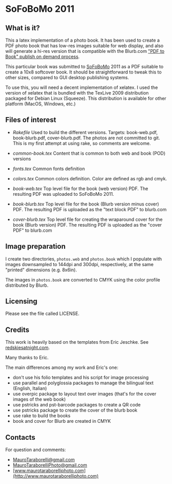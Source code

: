 SoFoBoMo 2011
=============

What is it?
-----------
This a latex implementation of a photo book. It has been used to create a PDF photo book that has low-res images suitable for web display, and also will generate a hi-res version that is compatible with the Blurb.com ["PDF to Book" publish on demand process](http://www.blurb.com/make/pdf\_to\_book).

This particular book was submitted to [SoFoBoMo](http://sofobomo.org) 2011 as a PDF suitable to create a 10x8 softcover book. It should be straightforward to tweak this to other sizes, compared to GUI desktop publishing systems.

To use this, you will need a decent implementation of xelatex.  I used the version of xelatex that is bundled with the TexLive 2009 distribution packaged for Debian Linux (Squeeze).
This distribution is available for other platform (MacOS, Windows, etc.)

Files of interest
-----------------

- _Rakefile_
  Used to build the different versions. Targets: book-web.pdf, book-blurb.pdf, cover-blurb.pdf. The photos are not committed to git.
  This is my first attempt at using rake, so comments are welcome.

- _common-book.tex_
  Content that is common to both web and book (POD) versions

- _fonts.tex_
  Common fonts definition

- _colors.tex_
  Common colors definition. Color are defined as rgb and cmyk.

- _book-web.tex_
  Top level file for the book (web version) PDF. The resulting PDF was uploaded to SoFoBoMo 2011.

- _book-blurb.tex_
  Top level file for the book (Blurb version minus cover) PDF. The resulting PDF is uploaded as the "text block PDF" to blurb.com

- _cover-blurb.tex_
  Top level file for creating the wraparound cover for the book (Blurb version) PDF. The resulting PDF is uploaded as the "cover PDF" to blurb.com

Image preparation
-----------------
I create two directories, <code>photos.web</code> and <code>photos.book</code> which I populate with images downsampled to 144dpi and 300dpi, respectively, at the same "printed" dimensions (e.g. 8x6in).

The images in <code>photos.book</code> are converted to CMYK using the color profile distributed by Blurb.

Licensing
---------
Please see the file called LICENSE.

Credits
-------
This work is heavily based on the templates from Eric Jeschke. See [redskiesatnight.com](http://redskiesatnight.com/books/pod/latex).

Many thanks to Eric.

The main differences among my work and Eric's one:

- don't use his folio templates and his script for image processing
- use parallel and polyglossia packages to manage the bilingual text (English, Italian)
- use overpic package to layout text over images (that's for the cover images of the web book)
- use pstricks and pst-barcode packages to create a QR code
- use pstricks package to create the cover of the blurb book
- use rake to build the books
- book and cover for Blurb are created in CMYK

Contacts
--------
For question and comments:

- [MauroTaraborelli@gmail.com](mailto:MauroTaraborelli@gmail.com)
- [MauroTaraborelliPhoto@gmail.com](mailto:MauroTaraborelliPhoto@gmail.com)
- [www.maurotaraborelliphoto.com](http://www.maurotaraborelliphoto.com)
